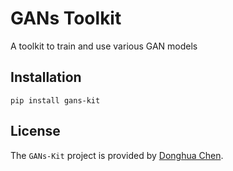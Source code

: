 # GANs Toolkit

A toolkit to train and use various GAN models

## Installation
```pip
pip install gans-kit
```

## License
The `GANs-Kit` project is provided by [Donghua Chen](https://github.com/dhchenx). 

